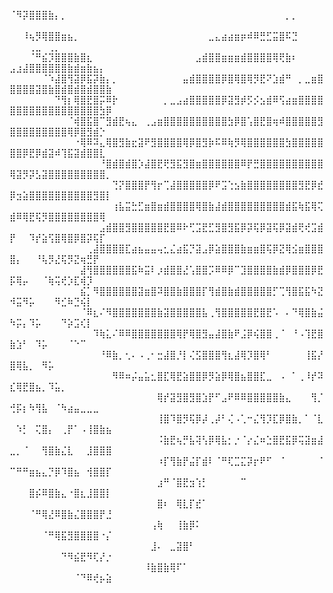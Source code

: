 ⠈⠻⡽⣿⣿⣿⣷⡄⡀⠀⠀⠀⠀⠀⠀⠀⠀⠀⠀⠀⠀⠀⠀⠀⠀⠀⠀⠀⠀⠀⠀⠀⠀⠀⠀⠀⠀⠀⠀⠀⠀⠀⠀⡀⡀⠀⠀⠀⠀⠀⠀⠀⠀⠀⠀⠀⠀⠀⠀⠀⠀⠀⠀⠀⠀
⠀⠀⠸⢦⡻⢿⣿⣿⣶⣦⡀⠀⠀⠀⠀⠀⠀⠀⠀⠀⠀⠀⠀⠀⠀⠀⠀⠀⠀⠀⠀⣀⣄⣴⣴⣶⡶⠾⠿⣛⣋⣭⣿⠯⣙⠀⠀⠀⠀⠀⠀⠀⢀⣀⠀⢀⡀⠀⠀⠀⠀⠀⠀⠀⠀
⠀⠀⠀⠈⠛⣮⡹⣿⣿⣿⣷⣿⣆⠀⠀⠀⠀⠀⠀⠀⠀⠀⠀⠀⠀⠀⠀⠀⠀⣠⣾⣿⣿⣶⣶⣶⣾⣿⣿⣿⣿⢿⢟⣷⠆⠀⠀⠀⠀⣠⣰⣼⣿⣿⣿⣿⣿⣿⣷⣾⣶⣷⣦⡄⠀
⠀⠀⠀⠀⠀⠈⠱⣼⣿⢻⣽⡿⣯⡽⣷⡄⡀⠀⠀⠀⠀⠀⠀⠀⠀⠀⠀⣤⣾⣿⣿⣿⣿⡿⣿⢿⣿⢿⡻⣟⠝⣱⣾⠛⠀⡀⣀⣶⣿⣿⣿⣿⣿⣽⣿⣷⣿⣾⣿⣾⣿⣾⣿⣿⣷
⠀⠀⠀⠀⠀⠀⠀⠙⢻⡆⢿⣿⣟⣿⡭⠿⡗⠀⠀⠀⠀⠀⠀⠀⡀⣀⣠⣴⣿⣿⣿⣿⣿⡿⣽⣻⡾⡫⡪⣢⣾⠿⢫⣴⣶⣿⣿⣿⣿⣿⣿⣿⣿⣿⣿⣿⣿⣿⣿⣿⣿⣿⣿⣳⡿
⠀⠀⠀⠀⠀⠀⠀⠀⠀⠈⢾⣿⣯⣿⠉⣻⣾⣟⢦⣄⠀⢀⣠⣶⣿⣿⣿⣿⣿⣿⣿⣿⣿⣿⣳⡿⣿⢡⣿⣟⣿⢶⠾⣿⣿⣿⣿⣿⣻⣿⣿⣿⣿⣿⣿⣿⣿⣿⢿⡿⣿⣻⣾⡑⠀
⠀⠀⠀⠀⠀⠀⠀⠀⠀⠀⠐⢿⠿⠽⣄⢿⣿⣻⣷⣖⣽⠟⣻⣿⣿⣿⣿⢿⡿⣿⣻⡷⠯⠿⢷⡻⢿⣿⣿⣿⣿⣿⣿⣳⣿⣿⣿⣿⣿⣿⣿⡿⣟⡿⣾⣽⠾⢹⣯⣽⣾⣿⣿⣇⠀
⠀⠀⠀⠀⠀⠀⠀⠀⠀⠀⠀⠀⠀⠀⠘⣿⣾⣿⣾⣿⡱⣼⣿⣟⢟⣻⣯⣻⣿⣶⣿⣿⣿⣿⣿⣿⠿⡟⣛⣿⣿⣿⣿⣿⣿⣿⣿⣿⣿⢿⣽⡻⡽⣣⣽⣿⣿⣿⣿⣿⣿⣿⣿⣿⡀
⠀⠀⠀⠀⠀⠀⠀⠀⠀⠀⠀⠀⠀⠀⠀⠀⢙⡝⣿⣿⣿⡟⢻⡖⢉⣼⣿⣿⣿⣿⣿⡿⠟⣩⢑⣢⣷⣿⣿⣿⣿⣿⣿⣿⣿⣻⣟⡿⣞⡿⣲⣵⣿⣿⣿⣿⣿⣿⣿⣿⣿⣿⣻⣿⡇
⠀⠀⠀⠀⠀⠀⠀⠀⠀⠀⠀⠀⠀⠀⠀⠀⢰⣧⣭⣓⣋⣶⣿⣶⣾⣿⣿⣿⣿⢿⣿⣷⣼⣾⣿⣿⣿⣿⣿⣿⣿⣿⣿⣾⣯⢷⣯⢿⢍⣾⠿⢿⣟⢯⡻⣿⣿⣿⣿⣿⣿⣿⣿⢿⠀
⠀⠀⠀⠀⠀⠀⠀⠀⠀⠀⠀⠀⠀⠀⣠⣾⣿⣿⣻⣿⣿⣿⣿⣿⣟⣿⠿⠗⢋⣩⣟⣋⣻⣿⣻⣯⡿⡽⢯⡿⣽⢯⡿⣽⣾⢟⢞⣩⣾⡟⠀⠀⠹⡞⣵⢫⣿⢿⣿⡿⣿⡽⢯⡏⠀
⠀⠀⠀⠀⠀⠀⠀⠀⠀⠀⠀⠀⢀⣼⣿⣿⣿⣿⣏⣴⣦⣤⣤⢤⣂⣌⣴⣯⡙⣽⣠⡿⣵⣿⣿⣿⣷⣶⣶⣿⢯⡿⣝⢿⣪⣶⣿⣿⣿⣿⡄⠀⠀⠘⢧⡻⣜⢯⡻⣝⢶⣛⡟⠀⠀
⠀⠀⠀⠀⠀⠀⠀⠀⠀⠀⠀⣼⢻⣿⣿⣿⣿⣿⣿⣯⠷⣭⠇⡰⣾⣿⣿⣜⢡⣿⣿⡩⠿⠿⡿⠉⣹⣿⣿⣿⣿⣷⣾⡿⣿⣿⣿⡿⣟⡯⢿⡤⠀⠀⠈⢷⢭⢞⡱⣏⢾⡹⠀⠀⠀
⠀⠀⠀⠀⠀⠀⠀⠀⠀⠀⠀⣮⡁⠻⣿⣿⣿⣿⣿⣿⣽⣶⣿⠽⣿⣿⣷⣿⣿⣿⡏⢻⣾⣿⣷⣾⣿⣿⣿⣿⣿⡋⢉⢻⣿⣯⣯⠳⣝⠺⣭⠻⡥⠀⠀⠀⠻⣊⠷⣙⢮⡇⠀⠀⠀
⠀⠀⠀⠀⠀⠀⠀⠀⠀⠀⠀⠈⠿⣆⠌⠻⣿⣿⣿⣿⣿⣿⣿⣷⣽⣿⣿⣿⣿⣿⣧⢀⢻⣿⣿⣿⣿⣿⣟⣿⣟⠡⠀⠄⠙⢿⣿⣷⣬⠳⡭⡄⠹⡥⠀⠀⠀⠙⡵⣩⢎⡇⠀⠀⠀
⠀⠀⠀⠀⠀⠀⠀⠀⠀⠀⠀⠀⠀⠹⢷⣅⠌⠿⠿⣿⣿⣿⣿⣿⣿⣿⢿⡟⢿⣿⣻⣤⣼⣿⣷⠟⣨⡿⢮⣿⣿⢀⠈⠀⠘⠠⢹⣟⣿⣷⣱⠃⠀⠹⡥⠀⠀⠀⠈⠑⠉⠀⠀⠀⠀
⠀⠀⠀⠀⠀⠀⠀⠀⠀⠀⠀⠀⠀⠀⠘⠿⣷⡀⢂⠄⠠⢀⠂⣒⣼⣿⡘⡇⢌⣫⣿⣿⣿⢻⣆⣼⢿⡹⣿⢿⠃⠀⠀⠀⠀⠀⢸⣯⡜⣿⢿⣧⡀⠀⠻⡥⠀⠀⠀⠀⠀⠀⠀⠀⠀
⠀⠀⠀⠀⠀⠀⠀⠀⠀⠀⠀⠀⠀⠀⠀⠀⠻⠿⠶⡬⣤⣥⣂⣿⣏⢿⣟⣵⣿⣿⡿⡻⣵⡿⢿⣿⣦⣿⣿⣏⣀⠀⠠⠀⠁⢀⠸⡞⠽⣎⢿⣟⣿⣦⡀⠹⣥⡀⠀⠀⠀⠀⠀⠀⠀
⠀⠀⠀⠀⠀⠀⠀⠀⠀⠀⠀⠀⠀⠀⠀⠀⠀⠀⠀⠀⠀⠀⠀⢿⡞⣽⣻⣿⣻⣿⣱⡟⠋⣠⠟⠿⠿⣿⣿⣿⣿⣿⣷⣄⠀⠀⠀⢻⡈⢚⡯⡆⠳⢻⣧⠀⠈⠳⣴⣤⣀⣀⣀⠀⠀
⠀⠀⠀⠀⠀⠀⠀⠀⠀⠀⠀⠀⠀⠀⠀⠀⠀⠀⠀⠀⠀⠀⠀⢸⣿⠹⣿⡻⢯⡿⡼⢀⡼⠃⢌⠠⢁⠒⣌⢻⡹⣏⡿⣿⣷⡀⠁⠈⣇⠀⠱⡃⠀⢍⣿⡄⠀⢀⡟⠁⠠⢸⣿⣷⣦
⠀⠀⠀⠀⠀⠀⠀⠀⠀⠀⠀⠀⠀⠀⠀⠀⠀⠀⠀⠀⠀⠀⠀⠨⣷⣟⢦⡛⣧⢽⢣⡿⢿⣧⡂⡐⠈⡔⣌⠶⣑⣿⣟⣯⡿⢭⣽⣶⣼⣀⡀⠈⠀⠀⢻⣿⣷⣌⣇⠀⠀⣸⣿⣿⣿
⠀⠀⠀⠀⠀⠀⠀⠀⠀⠀⠀⠀⠀⠀⠀⠀⠀⠀⠀⠀⠀⠀⠀⠰⡏⢻⣷⡟⣬⡏⣾⠇⠈⠛⢏⣉⣍⡽⡖⠟⠋⠀⠈⠀⠀⠀⠀⠀⠈⠉⠛⠛⣶⣦⣄⡙⡿⠹⣿⣦⠀⢺⣿⣿⡏
⠀⠀⠀⠀⠀⠀⠀⠀⠀⠀⠀⠀⠀⠀⠀⠀⠀⠀⠀⠀⠀⠀⠀⣰⠛⠈⣿⣟⣲⢱⡃⠀⠀⠀⠀⠀⠉⠀⠀⠀⠀⠀⠀⠀⠀⠀⠀⠀⠀⠀⠀⠀⣿⡮⠿⣿⣷⣄⠐⣿⣆⣸⣿⣿⡇
⠀⠀⠀⠀⠀⠀⠀⠀⠀⠀⠀⠀⠀⠀⠀⠀⠀⠀⠀⠀⠀⠀⠀⣿⠆⠀⢿⣇⡏⣞⠁⠀⠀⠀⠀⠀⠀⠀⠀⠀⠀⠀⠀⠀⠀⠀⠀⠀⠀⠀⠀⠀⠈⠛⢿⣜⠿⣿⣷⣌⣿⣿⣿⡟⣘
⠀⠀⠀⠀⠀⠀⠀⠀⠀⠀⠀⠀⠀⠀⠀⠀⠀⠀⠀⠀⠀⠀⢠⢷⠀⠀⢸⣷⡿⠅⠀⠀⠀⠀⠀⠀⠀⠀⠀⠀⠀⠀⠀⠀⠀⠀⠀⠀⠀⠀⠀⠀⠀⠀⠈⠛⢿⣯⣻⣿⣿⣿⣿⠐⡌
⠀⠀⠀⠀⠀⠀⠀⠀⠀⠀⠀⠀⠀⠀⠀⠀⠀⠀⠀⠀⠀⠀⣸⠄⠀⣀⣽⣿⠃⠀⠀⠀⠀⠀⠀⠀⠀⠀⠀⠀⠀⠀⠀⠀⠀⠀⠀⠀⠀⠀⠀⠀⠀⠀⠀⠀⠀⠙⠻⣮⣟⠻⢏⡜⡐
⠀⠀⠀⠀⠀⠀⠀⠀⠀⠀⠀⠀⠀⠀⠀⠀⠀⠀⠀⠀⠀⠸⣷⣿⣷⢿⠏⠁⠀⠀⠀⠀⠀⠀⠀⠀⠀⠀⠀⠀⠀⠀⠀⠀⠀⠀⠀⠀⠀⠀⠀⠀⠀⠀⠀⠀⠀⠀⠀⠈⠙⠿⢞⡦⣵
